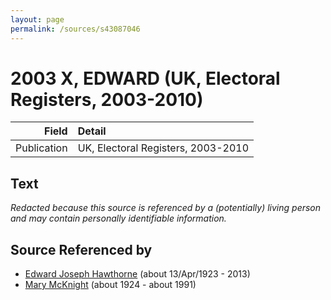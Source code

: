 ```yaml
---
layout: page
permalink: /sources/s43087046
---
```


# 2003 X, EDWARD (UK, Electoral Registers, 2003-2010)

Field | Detail
---:|:---
Publication | UK, Electoral Registers, 2003-2010

## Text

_Redacted because this source is referenced by a (potentially) living person and may contain personally identifiable information._

## Source Referenced by

* [Edward Joseph Hawthorne](../people/@51411241@-edward-joseph-hawthorne-b1923-4-13-d2013.md) (about 13/Apr/1923 - 2013)
* [Mary McKnight](../people/@41720825@-mary-mcknight-b1924-d1991.md) (about 1924 - about 1991)
